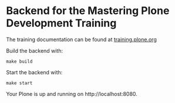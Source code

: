 # Backend for the Mastering Plone Development Training

The training documentation can be found at [training.plone.org](https://training.plone.org/mastering-plone/)

Build the backend with:

```shell
make build
```

Start the backend with:

```shell
make start
```

Your Plone is up and running on http://localhost:8080.
